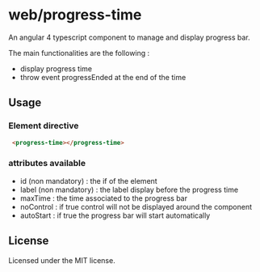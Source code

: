 # web/progress-time
An angular 4 typescript component to manage and display progress bar.

The main functionalities are the following :
 * display progress time 
 * throw event progressEnded at the end of the time

## Usage

### Element directive

```html
 <progress-time></progress-time>
```

### attributes available

 * id (non mandatory) : the if of the element
 * label (non mandatory) : the label display before the progress time
 * maxTime : the time associated to the progress bar
 * noControl : if true control will not be displayed around the component
 * autoStart : if true the progress bar will start automatically

## License
Licensed under the MIT license.
